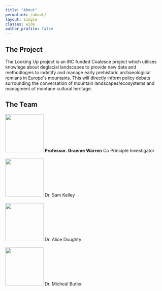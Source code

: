```yaml
---
title: "About"
permalink: /about/
layout: single
classes: wide
author_profile: false
---
```


## The Project

The Looking Up project is an IRC funded Coalesce project which utilises knowlege about deglacial landscapes to provide new data and methodlogies to indetify and manage early prehistoric archaeological remians in Europe's mountains. This will directly inform policy debats surrounding the conversation of mountain landscapes/ecosystems and managment of montane cultural heritage.

## The Team

<div class="team">
    <div><img width = "120" height = "120" src="/min-web-template/assets/images/graeme.jpg"/> 
        <b>Professor. Graeme Warren</b>
        Co Principle Investigator
    </div><br>
    <div><img width = "120" height = "120" src="/min-web-template/assets/images/sam.jpg" /> Dr. Sam Kelley</div><br>
    <div><img width = "120" height = "120" src="/min-web-template/assets/images/alice.jpg" /> Dr. Alice Doughty</div><br>
    <div><img width = "120" height = "120" src="/min-web-template/assets/images/micheal.jpg" /> Dr. Micheál Butler</div>
</div>